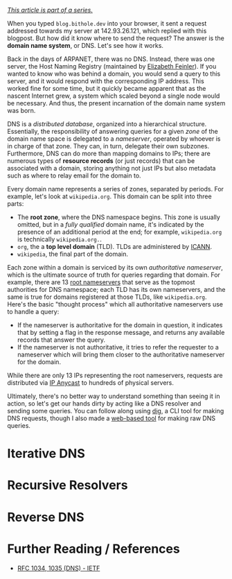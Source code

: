 *[This article is part of a series.](internet-part-2.html)*

When you typed `blog.bithole.dev` into your browser, it sent a request addressed towards my server at 142.93.26.121, which replied with this blogpost. But how did it know where to send the request? The answer is the **domain name system**, or DNS. Let's see how it works.

Back in the days of ARPANET, there was no DNS. Instead, there was one server, the Host Naming Registry (maintained by [Elizabeth Feinler](https://www.internethalloffame.org/inductees/elizabeth-feinler)). If you wanted to know who was behind a domain, you would send a query to this server, and it would respond with the corresponding IP address. This worked fine for some time, but it quickly became apparent that as the nascent Internet grew, a system which scaled beyond a single node would be necessary. And thus, the present incarnation of the domain name system was born.

DNS is a *distributed database*, organized into a hierarchical structure. Essentially, the responsibility of answering queries for a given *zone* of the domain name space is delegated to a *nameserver*, operated by whoever is in charge of that zone. They can, in turn, delegate their own subzones. Furthermore, DNS can do more than mapping domains to IPs; there are numerous types of **resource records** (or just records) that can be associated with a domain, storing anything not just IPs but also metadata such as where to relay email for the domain to.

Every domain name represents a series of zones, separated by periods. For example, let's look at `wikipedia.org`. This domain can be split into three parts:
* The **root zone**, where the DNS namespace begins. This zone is usually omitted, but in a *fully qualified* domain name, it's indicated by the presence of an additional period at the end; for example, `wikipedia.org` is technically `wikipedia.org.`. 
* `org`, the a **top level domain** (TLD). TLDs are administered by [ICANN](https://www.icann.org/).
* `wikipedia`, the final part of the domain.

Each zone within a domain is serviced by its own *authoritative nameserver*, which is the ultimate source of truth for queries regarding that domain. For example, there are 13 [root nameservers](https://en.wikipedia.org/wiki/DNS_root_zone) that serve as the topmost authorities for DNS namespace; each TLD has its own nameservers, and the same is true for domains registered at those TLDs, like `wikipedia.org`. Here's the basic "thought process" which all authoritative nameservers use to handle a query:
* If the nameserver is authoritative for the domain in question, it indicates that by setting a flag in the response message, and returns any available records that answer the query.
* If the nameserver is not authoritative, it tries to refer the requester to a nameserver which will bring them closer to the authoritative nameserver for the domain.

<div class="info-box">

While there are only 13 IPs representing the root nameservers, requests are distributed via [IP Anycast](https://en.wikipedia.org/wiki/Anycast) to hundreds of physical servers.

</div>

Ultimately, there's no better way to understand something than seeing it in action, so let's get our hands dirty by acting like a DNS resolver and sending some queries. You can follow along using [dig](https://linux.die.net/man/1/dig), a CLI tool for making DNS requests, though I also made a [web-based tool](TODO) for making raw DNS queries.

# Iterative DNS

# Recursive Resolvers

# Reverse DNS

# Further Reading / References
* [RFC 1034, 1035 (DNS) - IETF](https://datatracker.ietf.org/doc/html/rfc1034)